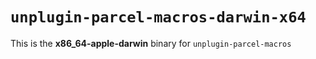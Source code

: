 # `unplugin-parcel-macros-darwin-x64`

This is the **x86_64-apple-darwin** binary for `unplugin-parcel-macros`
